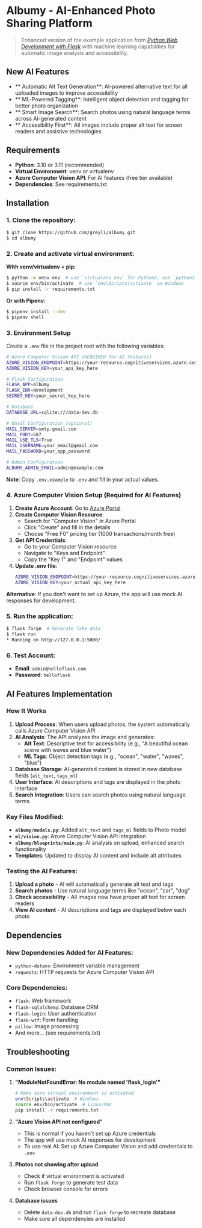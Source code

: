 # Albumy - AI-Enhanced Photo Sharing Platform

> Enhanced version of the example application from *[Python Web Development with Flask](https://helloflask.com/en/book/1)* with machine learning capabilities for automatic image analysis and accessibility.

##  New AI Features

- ** Automatic Alt Text Generation**: AI-powered alternative text for all uploaded images to improve accessibility
- ** ML-Powered Tagging**: Intelligent object detection and tagging for better photo organization
- ** Smart Image Search**: Search photos using natural language terms across AI-generated content
- ** Accessibility First**: All images include proper alt text for screen readers and assistive technologies

##  Requirements

- **Python**: 3.10 or 3.11 (recommended)
- **Virtual Environment**: venv or virtualenv
- **Azure Computer Vision API**: For AI features (free tier available)
- **Dependencies**: See requirements.txt

## Installation

### 1. Clone the repository:
```bash
$ git clone https://github.com/greyli/albumy.git
$ cd albumy
```

### 2. Create and activate virtual environment:

**With venv/virtualenv + pip:**
```bash
$ python -m venv env  # use `virtualenv env` for Python2, use `python3 ...` for Python3 on Linux & macOS
$ source env/bin/activate  # use `env\Scripts\activate` on Windows
$ pip install -r requirements.txt
```

**Or with Pipenv:**
```bash
$ pipenv install --dev
$ pipenv shell
```

### 3. Environment Setup

Create a `.env` file in the project root with the following variables:

```bash
# Azure Computer Vision API (REQUIRED for AI features)
AZURE_VISION_ENDPOINT=https://your-resource.cognitiveservices.azure.com/
AZURE_VISION_KEY=your_api_key_here

# Flask Configuration
FLASK_APP=albumy
FLASK_ENV=development
SECRET_KEY=your_secret_key_here

# Database
DATABASE_URL=sqlite:///data-dev.db

# Email Configuration (optional)
MAIL_SERVER=smtp.gmail.com
MAIL_PORT=587
MAIL_USE_TLS=True
MAIL_USERNAME=your_email@gmail.com
MAIL_PASSWORD=your_app_password

# Admin Configuration
ALBUMY_ADMIN_EMAIL=admin@example.com
```

**Note**: Copy `.env.example` to `.env` and fill in your actual values.

### 4. Azure Computer Vision Setup (Required for AI Features)

1. **Create Azure Account**: Go to [Azure Portal](https://portal.azure.com/)
2. **Create Computer Vision Resource**:
   - Search for "Computer Vision" in Azure Portal
   - Click "Create" and fill in the details
   - Choose "Free F0" pricing tier (1000 transactions/month free)
3. **Get API Credentials**:
   - Go to your Computer Vision resource
   - Navigate to "Keys and Endpoint"
   - Copy the "Key 1" and "Endpoint" values
4. **Update .env file**:
   ```bash
   AZURE_VISION_ENDPOINT=https://your-resource.cognitiveservices.azure.com/
   AZURE_VISION_KEY=your_actual_api_key_here
   ```

**Alternative**: If you don't want to set up Azure, the app will use mock AI responses for development.

### 5. Run the application:

```bash
$ flask forge  # Generate fake data
$ flask run
* Running on http://127.0.0.1:5000/
```

### 6. Test Account:
- **Email**: `admin@helloflask.com`
- **Password**: `helloflask`

##  AI Features Implementation

### How It Works
1. **Upload Process**: When users upload photos, the system automatically calls Azure Computer Vision API
2. **AI Analysis**: The API analyzes the image and generates:
   - **Alt Text**: Descriptive text for accessibility (e.g., "A beautiful ocean scene with waves and blue water")
   - **ML Tags**: Object detection tags (e.g., "ocean", "water", "waves", "blue")
3. **Database Storage**: AI-generated content is stored in new database fields (`alt_text`, `tags_ml`)
4. **User Interface**: AI descriptions and tags are displayed in the photo interface
5. **Search Integration**: Users can search photos using natural language terms

### Key Files Modified:
- **`albumy/models.py`**: Added `alt_text` and `tags_ml` fields to Photo model
- **`ml/vision.py`**: Azure Computer Vision API integration
- **`albumy/blueprints/main.py`**: AI analysis on upload, enhanced search functionality
- **Templates**: Updated to display AI content and include alt attributes

### Testing the AI Features:
1. **Upload a photo** - AI will automatically generate alt text and tags
2. **Search photos** - Use natural language terms like "ocean", "car", "dog"
3. **Check accessibility** - All images now have proper alt text for screen readers
4. **View AI content** - AI descriptions and tags are displayed below each photo

## Dependencies

### New Dependencies Added for AI Features:
- `python-dotenv`: Environment variable management
- `requests`: HTTP requests for Azure Computer Vision API

### Core Dependencies:
- `flask`: Web framework
- `flask-sqlalchemy`: Database ORM
- `flask-login`: User authentication
- `flask-wtf`: Form handling
- `pillow`: Image processing
- And more... (see requirements.txt)

##  Troubleshooting

### Common Issues:

1. **"ModuleNotFoundError: No module named 'flask_login'"**
   ```bash
   # Make sure virtual environment is activated
   env\Scripts\activate  # Windows
   source env/bin/activate  # Linux/Mac
   pip install -r requirements.txt
   ```

2. **"Azure Vision API not configured"**
   - This is normal if you haven't set up Azure credentials
   - The app will use mock AI responses for development
   - To use real AI: Set up Azure Computer Vision and add credentials to `.env`

3. **Photos not showing after upload**
   - Check if virtual environment is activated
   - Run `flask forge` to generate test data
   - Check browser console for errors

4. **Database issues**
   - Delete `data-dev.db` and run `flask forge` to recreate database
   - Make sure all dependencies are installed

